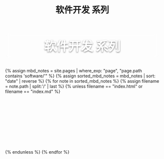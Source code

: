 ﻿---
layout: default
title: 软件开发 系列
---

<!-- 标题区域：半透明磨砂背景 -->
<header class="mbd-header">
  <h1>软件开发 系列</h1>
</header>

<div class="post-grid">
  {% assign mbd_notes = site.pages | where_exp: "page", "page.path contains 'software/'" %}
  {% assign sorted_mbd_notes = mbd_notes | sort: "date" | reverse %}
  {% for note in sorted_mbd_notes %}
    {% assign filename = note.path | split:'/' | last %}
    {% unless filename == "index.html" or filename == "index.md" %}
      <article class="post-card">
        <h3 class="post-title">
          <a href="{{ note.url }}">{{ note.title }}</a>
        </h3>
        <p class="post-excerpt">
          {{ note.excerpt | default: note.content | truncatewords: 30 }}
        </p>
        <time class="post-date">🕒 {{ note.date | date: "%Y-%m-%d" }}</time>
      </article>
    {% endunless %}
  {% endfor %}
</div>

<style>
/* ------ 标题磨砂风 ------ */
.mbd-header {
  margin: 1.5rem auto;
  padding: 0.8rem 1.2rem;
  max-width: 600px;
  background: rgba(255,255,255,0.2);
  backdrop-filter: blur(8px);
  border-radius: 8px;
  text-align: center;
}
.mbd-header h1 {
  margin: 0;
  font-size: 2.5rem;
  color: #fff;
  text-shadow: 0 2px 4px rgba(0,0,0,0.5);
}

/* ------ 卡片网格 ------ */
.post-grid {
  display: grid;
  grid-template-columns: repeat(auto-fill, minmax(280px, 1fr));
  gap: 1.5rem;
  margin: 2rem 0;
}

/* ------ 卡片样式 & 动画 ------ */
@keyframes fadeInUp {
  from {
    opacity: 0;
    transform: translateY(20px);
  }
  to {
    opacity: 1;
    transform: translateY(0);
  }
}

.post-card {
  position: relative;
  background: rgba(255,255,255,0.32); /* 更加透明一点 */
  border-radius: 8px;
  padding: 1.2rem;
  box-shadow: 0 4px 12px rgba(0,0,0,0.08);
  overflow: hidden;
  animation: fadeInUp 0.5s ease forwards;
  opacity: 0;
  transform: translateY(20px);
  transition: transform 0.3s ease, box-shadow 0.3s ease;
}
.post-card:nth-child(1) { animation-delay: 0.1s; }
.post-card:nth-child(2) { animation-delay: 0.2s; }
.post-card:nth-child(3) { animation-delay: 0.3s; }
/* …可以继续 nth-child(4) … */

.post-card:hover {
  transform: translateY(-5px) scale(1.03);
  box-shadow: 0 8px 20px rgba(0,0,0,0.15);
}

.post-title {
  margin: 0 0 .6rem;
  font-size: 1.2rem;
}
.post-title a {
  color: #333;
  text-decoration: none;
}
.post-title a:hover {
  color: #007ACC;
  text-decoration: underline;
}

.post-excerpt {
  margin: 0 0 1rem;
  color: #555;
  font-size: 0.95rem;
  line-height: 1.4;
}

.post-date {
  display: block;
  text-align: right;
  color: #888;
  font-size: 0.85rem;
}
</style>

